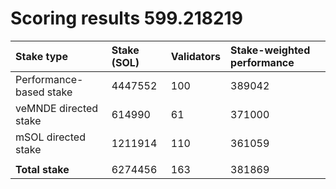 # Scoring results 599.218219

| Stake type              | Stake (SOL) | Validators | Stake-weighted performance |
|:------------------------|:------------|:-----------|:---------------------------|
| Performance-based stake | 4447552     | 100        | 389042                     |
| veMNDE directed stake   | 614990      | 61         | 371000                     |
| mSOL directed stake     | 1211914     | 110        | 361059                     |
|                         |             |            |                            |
| **Total stake**         | 6274456     | 163        | 381869                     |
